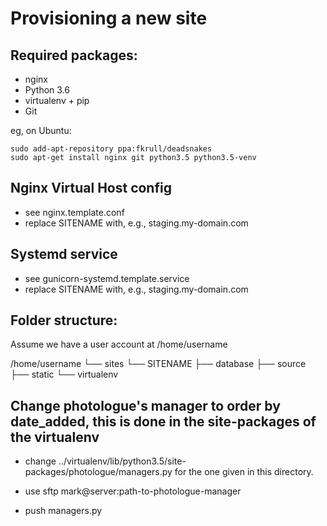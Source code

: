 Provisioning a new site
=======================

## Required packages:

* nginx
* Python 3.6
* virtualenv + pip
* Git

eg, on Ubuntu:

    sudo add-apt-repository ppa:fkrull/deadsnakes
    sudo apt-get install nginx git python3.5 python3.5-venv

## Nginx Virtual Host config

* see nginx.template.conf
* replace SITENAME with, e.g., staging.my-domain.com

## Systemd service

* see gunicorn-systemd.template.service
* replace SITENAME with, e.g., staging.my-domain.com

## Folder structure:
Assume we have a user account at /home/username

/home/username
└── sites
    └── SITENAME
         ├── database
         ├── source
         ├── static
         └── virtualenv

## Change photologue's manager to order by date_added, this is done in the site-packages of the virtualenv
* change ../virtualenv/lib/python3.5/site-packages/photologue/managers.py for the one given in this directory.

* use sftp mark@server:path-to-photologue-manager
* push managers.py
